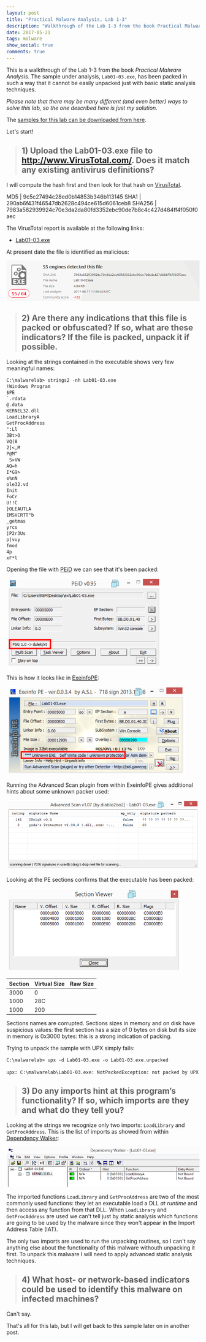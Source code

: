 ```yaml
---
layout: post
title: "Practical Malware Analysis, Lab 1-3"
description: "Walkthrough of the Lab 1-3 from the book Practical Malware Analysis"
date: 2017-05-21
tags: malware
show_social: true
comments: true
---
```


This is a walkthrough of the Lab 1-3 from the book _Practical Malware Analysis_. The sample under analysis, `Lab01-03.exe`, has been packed in such a way that it cannot be easily unpacked just with basic static analysis techniques.

<!--more-->

_Please note that there may be many different (and even better) ways to solve this lab, so the one described here is just my solution._

The [samples for this lab can be downloaded from here](https://github.com/iosonogio/PracticalMalwareAnalysis-Labs).

Let's start!


> ## 1) Upload the Lab01-03.exe file to http://www.VirusTotal.com/. Does it match any existing antivirus definitions?

I will compute the hash first and then look for that hash on [VirusTotal](http://www.virustotal.com).

MD5 | 9c5c27494c28ed0b14853b346b113145
SHA1 | 290ab6f431f46547db2628c494ce615d6061ceb8
SHA256 | 7983a582939924c70e3da2da80fd3352ebc90de7b8c4c427d484ff4f050f0aec

The VirusTotal report is available at the following links:

* [Lab01-03.exe](https://www.virustotal.com/en/file/7983a582939924c70e3da2da80fd3352ebc90de7b8c4c427d484ff4f050f0aec/analysis/)

At present date the file is identified as malicious:

![VirusTotal Lab01-03.exe](/media/pma/lab-01-03/packed_virustotal.png)


> ## 2) Are there any indications that this file is packed or obfuscated? If so, what are these indicators? If the file is packed, unpack it if possible.

Looking at the strings contained in the executable shows very few meaningful names:

```
C:\malwarelab> strings2 -nh Lab01-03.exe
!Windows Program
$PE
`.rdata
@.data
KERNEL32.dll
LoadLibraryA
GetProcAddress
":Ll
3Bt>O
VQ(8
2]<,M
P@M^
 S>VW
AQ=h
I*G9>
e%nN
ole32.vd
Init
FoCr
U!!C
}OLEAUTLA
IMSVCRTT"b
_getmas
yrcs
|P2r3Us
p|vuy
fmod
4p
xF*l
```

Opening the file with [PEiD](https://www.aldeid.com/wiki/PEiD) we can see that it's been packed:

![PEiD](/media/pma/lab-01-03/packed_peid.png)

This is how it looks like in [ExeinfoPE](http://exeinfo.pe.hu/):

![ExeinfoPE](/media/pma/lab-01-03/packed_exeinfope.png)

Running the Advanced Scan plugin from within ExeinfoPE gives additional hints about some unknown packer used:

![Advanced Scan ExeinfoPE](/media/pma/lab-01-03/packed_advancedscan_exeinfope.png)

Looking at the PE sections confirms that the executable has been packed:

![PE sections](/media/pma/lab-01-03/sections.png)

Section | Virtual Size | Raw Size
----- | ----- | -----
  | 3000 | 0
  | 1000 | 28C
  | 1000 | 200

Sections names are corrupted. Sections sizes in memory and on disk have suspicious values: the first section has a size of 0 bytes on disk but its size in memory is 0x3000 bytes: this is a strong indication of packing.


Trying to unpack the sample with UPX simply fails:

```
C:\malwarelab> upx -d Lab01-03.exe -o Lab01-03.exe.unpacked

upx: C:\malwarelab\Lab01-03.exe: NotPackedException: not packed by UPX
```


> ## 3) Do any imports hint at this program’s functionality? If so, which imports are they and what do they tell you?

Looking at the strings we recognize only two imports: `LoadLibrary` and `GetProcAddress`.
This is the list of imports as showed from within [Dependency Walker](http://www.dependencywalker.com/):

![Imports with Dependency Walker](/media/pma/lab-01-03/imports.png)

The imported functions `LoadLibrary` and `GetProcAddress` are two of the most commonly used functions: they let an executable load a DLL _at runtime_ and then access any function from that DLL. When `LoadLibrary` and `GetProcAddress` are used we can't tell just by static analysis which functions are going to be used by the malware since they won't appear in the Import Address Table (IAT).

The only two imports are used to run the unpacking routines, so I can't say anything else about the functionality of this malware withouth unpacking it first. To unpack this malware I will need to apply advanced static analysis techniques.


> ## 4) What host- or network-based indicators could be used to identify this malware on infected machines?

Can't say.

That's all for this lab, but I will get back to this sample later on in another post.
